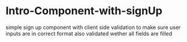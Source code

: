 # Intro-Component-with-signUp

simple sign up component with client side validation to make sure user inputs are in correct format 
also validated wether all fields are filled 
